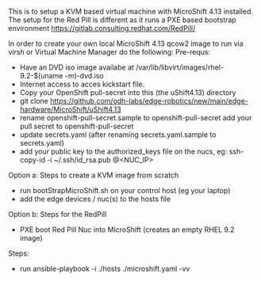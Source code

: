 This is to setup a KVM based virtual machine with MicroShift 4.13 installed.
The setup for the Red Pill is different as it runs a PXE based bootstrap environment https://gitlab.consulting.redhat.com/RedPill/

In order to create your own local MicroShift 4.13 qcow2 image to run via virsh or Virtual Machine Manager do the following:
Pre-requs:
- Have an DVD iso image availabe at /var/lib/libvirt/images/rhel-9.2-$(uname -m)-dvd.iso
- Internet access to acces kickstart file.
- Copy your OpenShift pull-secret into this (the uShift4.13) directory
- git clone https://github.com/odh-labs/edge-robotics/new/main/edge-hardware/MicroShift/uShift4.13
- rename openshift-pull-secret.sample to openshift-pull-secret add your pull secret to openshift-pull-secret
- update secrets.yaml (after renaming secrets.yaml.sample to secrets.yaml)
- add your public key to the authorized_keys file on the nucs, eg: ssh-copy-id -i ~/.ssh/id_rsa.pub <username>@<NUC_IP>

Option a: Steps to create a KVM image from scratch
- run bootStrapMicroShift.sh on your control host (eg your laptop)
- add the edge devices / nuc(s) to the hosts file

Option b: Steps for the RedPill
- PXE boot Red Pill Nuc into MicroShift (creates an empty RHEL 9.2 image)

Steps:
- run ansible-playbook -i ./hosts ./microshift.yaml -vv
 






